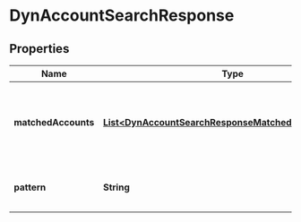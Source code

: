 

# DynAccountSearchResponse


## Properties

| Name | Type | Description | Notes |
|------------ | ------------- | ------------- | -------------|
|**matchedAccounts** | [**List&lt;DynAccountSearchResponseMatchedAccountsInner&gt;**](DynAccountSearchResponseMatchedAccountsInner.md) | Contains a series of objects that pertain to the account information requested. |  [optional] |
|**pattern** | **String** | Displays the searchPattern used for the request. |  [optional] |



